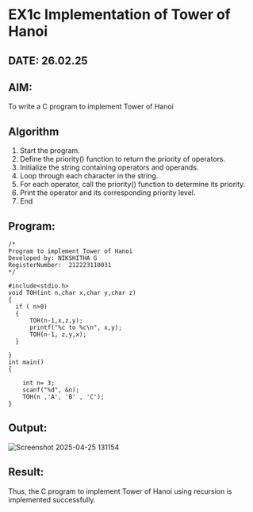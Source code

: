 # EX1c Implementation of Tower of Hanoi
## DATE: 26.02.25
## AIM:
To write a C program to implement Tower of Hanoi

## Algorithm
1. Start the program.
2. Define the priority() function to return the priority of operators.
3. Initialize the string containing operators and operands.
4. Loop through each character in the string.
5. For each operator, call the priority() function to determine its priority.
6. Print the operator and its corresponding priority level.
7. End  

## Program:
```
/*
Program to implement Tower of Hanoi
Developed by: NIKSHITHA G
RegisterNumber:  212223110031
*/

#include<stdio.h>
void TOH(int n,char x,char y,char z)
{
  if ( n>0)
  {
      TOH(n-1,x,z,y);
      printf("%c to %c\n", x,y);
      TOH(n-1, z,y,x);
  }
  
}
int main()
{
    
    int n= 3;
    scanf("%d", &n);
    TOH(n ,'A', 'B' , 'C');
}
```

## Output:

![Screenshot 2025-04-25 131154](https://github.com/user-attachments/assets/8859e47b-8a2b-470b-b965-f7de53302595)


## Result:
Thus, the C program to implement Tower of Hanoi using recursion is implemented successfully.
